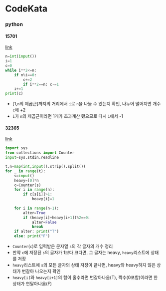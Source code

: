 # CodeKata
### python
#### 15701
[link](https://www.acmicpc.net/problem/15701)
```python
n=int(input())
i=1
c=0
while i**2<=n:
    if n%i==0:
        c+=2
        if i**2==n: c-=1
    i+=1
print(c)
```
- [1,`n`의 제곱근]까지의 거리에서 `i`로 `n`을 나눌 수 있는지 확인, 나누어 떨어지면 개수`c`에 +2
- `i`가 `n`의 제곱근이라면 1개가 초과계산 됐으므로 다시 `i`에서 -1

#### 32365
[link](https://www.acmicpc.net/problem/32365)
```python
import sys
from collections import Counter
input=sys.stdin.readline

t,n=map(int,input().strip().split())
for _ in range(t):
    s=input()
    heavy=[0]*n
    c=Counter(s)
    for i in range(n):
        if c[s[i]]>1:
            heavy[i]=1
    
    for i in range(n-1):
        alter=True
        if (heavy[i]+heavy[i+1])%2==0:
            alter=False
            break
    if alter: print("T")
    else: print("F")
```
- `Counter`(`c`)로 입력받은 문자열 `s`의 각 글자의 개수 정리
- 만약 `c`에 저장된 `s`의 글자가 1보다 크다면, 그 글자는 heavy, `heavy`리스트에 상태를 저장
- `heavy`리스트에 `s`의 모든 글자의 상태 저장이 끝나면, heavy와 heavy하지 않은 상태가 번갈아 나오는지 확인
- `heavy[i]`와 `heavy[i+1]`의 합이 홀수라면 번갈아나옴(T), 짝수(0포함)이라면 한 상태가 연달아나옴(F)
